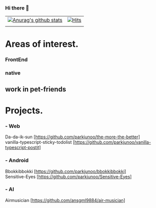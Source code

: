 ### Hi there 👋
| | |
|------|---|
|[![Anurag's github stats](https://github-readme-stats.vercel.app/api?username=parkjunoo)](https://github.com/anuraghazra/github-readme-stats)|[![Hits](https://hits.seeyoufarm.com/api/count/incr/badge.svg?url=https%3A%2F%2Fgithub.com%2Fparkjunoo&count_bg=%230EB615&title_bg=%23555555&icon=&icon_color=%23E7E7E7&title=hits&edge_flat=false)](https://hits.seeyoufarm.com)|
| | |
# Areas of interest.
### FrontEnd
### native
## work in pet-friends

# Projects.
### - Web <br/>
Da-da-ik-sun [https://github.com/parkjunoo/the-more-the-better]<br/>
vanilla-typescript-sticky-todolist [https://github.com/parkjunoo/vanilla-typescript-postit]
### - Android <br/>
Bbokkibbokki [https://github.com/parkjunoo/bbokkibbokki] <br/>
Sensitive-Eyes [https://github.com/parkjunoo/Sensitive-Eyes]
### - AI
Airmusician [https://github.com/ansgml9884/air-musician]
